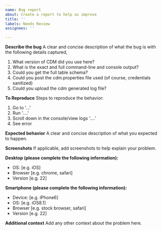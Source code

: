 ```yaml
---
name: Bug report
about: Create a report to help us improve
title: ''
labels: Needs Review
assignees: ''

---
```


**Describe the bug**
A clear and concise description of what the bug is with the following details captured,
1. What version of CDM did you use here?
2. What is the exact and full command-line and console output?
3. Could you get the full table schema?
4. Could you post the cdm.properties file used (of course, credentials sanitized)
5. Could you upload the cdm generated log file?

**To Reproduce**
Steps to reproduce the behavior:
1. Go to '...'
2. Run '....'
3. Scroll down in the console/view logs '....'
4. See error

**Expected behavior**
A clear and concise description of what you expected to happen.

**Screenshots**
If applicable, add screenshots to help explain your problem.

**Desktop (please complete the following information):**
 - OS: [e.g. iOS]
 - Browser [e.g. chrome, safari]
 - Version [e.g. 22]

**Smartphone (please complete the following information):**
 - Device: [e.g. iPhone6]
 - OS: [e.g. iOS8.1]
 - Browser [e.g. stock browser, safari]
 - Version [e.g. 22]

**Additional context**
Add any other context about the problem here.
